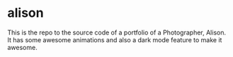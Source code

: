 # alison

This is the repo to the source code of a portfolio of a Photographer, Alison. It has some awesome animations and also a dark mode feature to make it awesome. 
